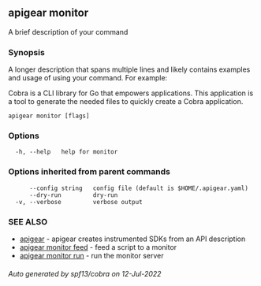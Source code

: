 ## apigear monitor

A brief description of your command

### Synopsis

A longer description that spans multiple lines and likely contains examples
and usage of using your command. For example:

Cobra is a CLI library for Go that empowers applications.
This application is a tool to generate the needed files
to quickly create a Cobra application.

```
apigear monitor [flags]
```

### Options

```
  -h, --help   help for monitor
```

### Options inherited from parent commands

```
      --config string   config file (default is $HOME/.apigear.yaml)
      --dry-run         dry-run
  -v, --verbose         verbose output
```

### SEE ALSO

* [apigear](apigear.md)	 - apigear creates instrumented SDKs from an API description
* [apigear monitor feed](apigear_monitor_feed.md)	 - feed a script to a monitor
* [apigear monitor run](apigear_monitor_run.md)	 - run the monitor server

###### Auto generated by spf13/cobra on 12-Jul-2022
